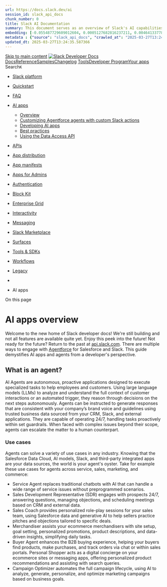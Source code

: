 ```yaml
---
url: https://docs.slack.dev/ai
session_id: slack_api_docs
chunk_number: 0
title: Slack AI Documentation
summary: This document serves as an overview of Slack's AI capabilities, features, and available resources for developing AI applications. It includes links to quickstart guides, FAQs, and best practices for utilizing AI within the Slack platform.
embedding: [-0.055487729609012604, 0.0005127682816237211, 0.004641337785869837, -0.003458792343735695, 0.021249055862426758, -0.015881648287177086, -0.022744087502360344, 0.005686021875590086, -0.011917362920939922, 0.030684910714626312, -0.004295152146369219, -0.05823270604014397, -0.028577161952853203, -0.025709642097353935, -0.009926029480993748, 0.030170228332281113, -0.030709419399499893, -0.005689085461199284, -0.017732055857777596, -0.00177994545083493, 0.04416470602154732, 0.037400297820568085, -0.002596392063423991, 0.037130702286958694, -0.026028255000710487, 0.0020418823696672916, -0.01356557384133339, 0.027596812695264816, -0.036321915686130524, -0.027351725846529007, 0.05886993557214737, -0.005682958289980888, -0.003584399586543441, 0.016445348039269447, 0.039826661348342896, 0.0013165775453671813, -0.007965332828462124, 0.027547795325517654, 0.00946036446839571, 0.009086606092751026, 8.02756185294129e-05, 0.022523509338498116, 0.0027602941263467073, 0.01731540635228157, -0.03573370724916458, 0.01264649722725153, -0.020329978317022324, -0.012076669372618198, -0.018504079431295395, 0.021690212190151215, -0.07460452616214752, 0.01559979747980833, -0.011672275140881538, -0.00017299706814810634, -0.04588031396269798, 0.015930665656924248, -0.025440046563744545, -0.02531750313937664, 0.004325788002461195, -0.0025519700720906258, -0.002718935487791896, -0.013001873157918453, -0.017499223351478577, 0.04735083878040314, -0.03485139459371567, -0.01519540324807167, -0.025440046563744545, 0.03012121096253395, -0.04771846905350685, -0.016567891463637352, 0.04872332513332367, 0.007879551500082016, -0.003504746360704303, 0.004218562506139278, -0.021910792216658592, -0.019533446058630943, -0.0006736067007295787, 0.08803530782461166, -0.05038991943001747, -0.015514017082750797, -0.01867564022541046, 0.033969078212976456, -0.038258105516433716, -0.011304644867777824, -0.062203120440244675, -0.008964062668383121, -0.025709642097353935, -0.04279221594333649, -0.06254623830318451, -0.011157592758536339, -0.016371821984648705, 0.017781073227524757, -0.014202800579369068, 0.0025841377209872007, 0.0441892147064209, 0.023810217157006264, 0.023846980184316635, 0.018761420622467995, 0.03460630401968956, 0.06671272218227386, 0.033135782927274704, -0.05166437104344368, -0.021751483902335167, 0.008118512108922005, 0.029189879074692726, -0.025905711576342583, 0.018834946677088737, 0.013210197910666466, 0.009852503426373005, -0.015391472727060318, -0.09489774703979492, -0.017156099900603294, -0.017511477693915367, -0.008853773586452007, -0.03627289831638336, -0.010667418129742146, 0.006715388037264347, 0.015489508397877216, 0.011188228614628315, -0.046787139028310776, -0.03259659186005592, 0.035071972757577896, 0.011519095860421658, 0.013871932402253151, 0.010759325698018074, -0.015134131535887718, 0.010293660685420036, -0.02372443675994873, -0.021959809586405754, -0.007426140829920769, 0.004592320416122675, 0.007671227678656578, 0.019496683031320572, -0.03708168491721153, -0.04127267748117447, -0.03512099012732506, -0.021714720875024796, -0.025734150782227516, -0.03276815265417099, 0.01359008252620697, 0.035341568291187286, -0.06185999885201454, -0.02371218241751194, 0.014398870058357716, -0.04546366631984711, -0.012867075391113758, -0.02693507820367813, -0.02771935611963272, -0.032130926847457886, 0.02931242249906063, 0.013786152005195618, -0.002029628027230501, -0.02933693118393421, -0.020403506234288216, -0.02852814458310604, 0.015477254055440426, 0.010961523279547691, 0.04053741320967674, 0.02371218241751194, -0.050487954169511795, -0.005670703947544098, 0.037179719656705856, -0.019876567646861076, -0.013688117265701294, -0.08548639714717865, -0.03588075935840607, 0.01784234493970871, -0.03909140080213547, -0.051272232085466385, 0.0003027209313586354, -0.04867430776357651, -0.050978127866983414, -0.026812534779310226, 0.0069114575162529945, 0.03036629781126976, -0.02025645226240158, -0.007052382919937372, -0.006402901839464903, -0.011525223031640053, -0.019876567646861076, -0.03269462659955025, -0.022805359214544296, -0.0643598884344101, -0.028699705377221107, -0.0019070843700319529, 0.008694467134773731, -0.0463704876601696, -0.007542557083070278, -0.03517000749707222, 0.0186266228556633, 0.03938550502061844, -0.0071381633169949055, 0.033405378460884094, 0.03862573578953743, 0.04078250378370285, 0.015023842453956604, 0.011825455352663994, -0.016347313299775124, 0.02879774011671543, -0.010060827247798443, 0.05298784375190735, -0.0178545992821455, 0.04075799509882927, -0.009178513661026955, 0.025636116042733192, 0.002692895010113716, 0.05107616260647774, 0.02265830710530281, -0.038748279213905334, 0.0007034767186269164, 0.05656611546874046, -0.048576273024082184, 0.026812534779310226, 0.01573459431529045, -0.08891762048006058, -0.05254668369889259, 0.00020468606089707464, 0.03651798516511917, -0.03693463280797005, 0.03811105340719223, -0.05161535367369652, 0.062497224658727646, -0.0050702402368187904, -0.01784234493970871, -0.009509381838142872, 0.011721293441951275, 0.019361885264515877, -0.0687224343419075, 0.009791231714189053, 0.007916314527392387, 0.008480015210807323, 0.034459251910448074, -0.015011588111519814, -0.03492492064833641, 0.05774253234267235, -0.05592888966202736, 0.033969078212976456, 0.02312397211790085, 0.012805803678929806, -0.012107305228710175, 0.005949490703642368, 0.016641417518258095, 0.03708168491721153, -0.0033515668474137783, 0.005535906180739403, 0.027792882174253464, 0.007763135712593794, -0.05171338841319084, 0.0629383772611618, 0.042204007506370544, 0.06710486114025116, -0.0026637909468263388, 0.010085335932672024, -0.023650910705327988, 0.004987523425370455, -0.05877189710736275, 0.010924759320914745, 0.0012330947211012244, -0.010397822596132755, 0.031861331313848495, -0.013001873157918453, 0.020636338740587234, -0.028037970885634422, -0.0002954449155367911, 0.011512968689203262, -0.0010423862840980291, 0.019925585016608238, 0.0011840773513540626, -0.037400297820568085, -0.01026302482932806, -0.015820374712347984, 0.006372265983372927, 0.025121433660387993, -0.02534201182425022, -0.026248833164572716, -0.008835392072796822, -0.007064637262374163, -0.004846598487347364, 0.008657703176140785, 0.005134576000273228, -0.022057844325900078, 0.0038999493699520826, 0.03720422834157944, 0.001129698590375483, 0.010820597410202026, -0.009356201626360416, -0.00485272565856576, -0.04021880030632019, -0.026518430560827255, 0.004910933785140514, -0.016163498163223267, 0.059556178748607635, 0.004414632450789213, -0.03600330278277397, 0.018185466527938843, 0.021200038492679596, 0.025513572618365288, 0.002173616783693433, -0.021175529807806015, 0.013541065156459808, 0.035562146455049515, -0.0049813962541520596, 0.011880599893629551, -0.008890536613762379, 0.0384051576256752, 0.036861106753349304, -0.0003115287399850786, -0.015636559575796127, 0.07416336983442307, -0.06612451374530792, -0.006200704723596573, 0.07230070978403091, 0.03441023454070091, -0.059507161378860474, -0.0558798722922802, -0.05656611546874046, 0.0738692656159401, -0.01210117805749178, 0.06504613161087036, 0.0007214752840809524, -0.026003746315836906, 0.014141528867185116, -0.00043656150228343904, -0.03975313529372215, -0.07406533509492874, -0.07906511425971985, 0.024128830060362816, 0.021212292835116386, -0.027915427461266518, -0.039017874747514725, 0.04340493306517601, -0.015918411314487457, -0.014545922167599201, 0.03164074942469597, -0.0319838747382164, 0.008608685806393623, -0.022535763680934906, 0.015281183645129204, -0.03816007077693939, 0.021224547177553177, -0.02180050127208233, -0.03092999942600727, -0.0548505038022995, -0.023222006857395172, -0.004978332668542862, 0.04262065514922142, -0.010569383390247822, 0.01290383841842413, -0.014325344003736973, 0.03869926184415817, -0.013541065156459808, -0.023393569514155388, 0.01678846962749958, -0.0032749769743531942, -0.04583129659295082, 0.02102847769856453, -0.035341568291187286, -0.04710575193166733, -0.018687894567847252, -0.002322200685739517, -0.06382069736719131, -0.018589859828352928, 0.006111860740929842, 0.0036211626138538122, -0.042449094355106354, 0.0038233594968914986, 0.030023176223039627, -0.04362551122903824, 0.018160957843065262, -0.010385568253695965, 0.049924254417419434, -0.029385948553681374, 0.022425474599003792, -0.02955751121044159, -0.03490041196346283, -0.034802377223968506, -0.026567447930574417, 0.009478745982050896, -0.02077113650739193, 0.04769396036863327, 0.02771935611963272, 0.037424806505441666, -0.035562146455049515, -0.010422331281006336, 0.01145169697701931, 0.009098860435187817, -0.028332075104117393, 0.020072637125849724, -0.028381092473864555, 0.024349408224225044, 0.05284079164266586, -0.028650688007473946, -0.017756564542651176, -0.018577605485916138, 0.015023842453956604, -0.015330201014876366, 0.02561160735785961, -0.0008999293786473572, 0.034189656376838684, -0.014068002812564373, 0.03142017126083374, -0.022805359214544296, -0.0057779294438660145, 0.0005020457319915295, -0.007830534130334854, -0.0020051193423569202, 0.01132302638143301, -0.02372443675994873, 0.0005012798355892301, 0.019055526703596115, 0.04828216880559921, -0.006292612757533789, 0.02713114768266678, 0.01677621528506279, -0.012523953802883625, 0.0071381633169949055, 0.008038858883082867, 0.059507161378860474, 0.040047239512205124, 0.05141928419470787, 0.028307566419243813, -0.07578095048666, 0.021984318271279335, 0.012879329733550549, -0.0384051576256752, 0.024349408224225044, 0.04600285738706589, 0.006384520325809717, -0.0014552049105986953, -0.028846757486462593, 0.01156811323016882, 0.018455062061548233, 0.06494809687137604, -0.04970367252826691, -0.03463081270456314, -0.006776659749448299, 0.009098860435187817, 0.006170068867504597, 0.0009420537389814854, 0.023589638993144035, -0.01730315200984478, -0.04825766012072563, -0.027008604258298874, 0.020673101767897606, -0.02290339395403862, 0.018430553376674652, -0.022744087502360344, -0.04717927798628807, 0.0001863045326899737, -0.01104117650538683, -0.062301155179739, 0.007046255748718977, 0.006464173551648855, 0.04575777053833008, -0.053674086928367615, -0.04852725565433502, 0.015759103000164032, 0.00043426378397271037, 0.047522399574518204, 0.04107660800218582, 0.04578227922320366, 0.004295152146369219, -0.01675170660018921, 0.004071510396897793, -0.018271246924996376, 0.0034618559293448925, -0.01039169542491436, -0.01558754313737154, -0.005254055839031935, 0.0394345223903656, 0.04070897400379181, -0.0059954444877803326, -0.009374583140015602, -0.014276326633989811, -0.03012121096253395, -0.029508493840694427, 0.015048351138830185, 0.01809968613088131, 0.004840471316128969, -0.01838153600692749, -0.013381758704781532, 0.0021307263523340225, -0.04869881644845009, 0.025121433660387993, 0.057889584451913834, 0.015538525767624378, -0.011261754669249058, 0.015501762740314007, 0.005532842595130205, 0.036370933055877686, -0.028356583788990974, -0.00024451271747238934, 0.09367231279611588, -0.011923490092158318, 0.029434967786073685, -0.021102003753185272, 0.01813644915819168, -0.03497393801808357, -0.04722829535603523, 0.008020477369427681, -0.0019331249641254544, -0.04259614646434784, -0.02744976058602333, 0.06857538223266602, 0.026444904506206512, 0.00015145620272960514, 9.994960419135168e-05, 0.020329978317022324, -0.020979460328817368, 0.02556258998811245, 0.0016037890454754233, -0.005205038469284773, 0.017915870994329453, 0.023614147678017616, -0.04186088591814041, 0.012572971172630787, -0.010698053985834122, 0.043870601803064346, 0.012309501878917217, -0.014692974276840687, 0.008829264901578426, -0.005057985894382, 0.01948442868888378, 0.0016788470093160868, 0.01860211417078972, 0.0006077395519241691, -0.02747426927089691, -0.03296422213315964, -0.032400522381067276, -0.016138989478349686, -0.0053919171914458275, -0.005205038469284773, 0.005266310181468725, 0.016629163175821304, -0.020293215289711952, 0.008645448833703995, 0.026273341849446297, 0.007738627027720213, -0.041934411972761154, 0.003581336000934243, -0.027057621628046036, 0.02343033254146576, 0.0414932556450367, 0.03592977672815323, -0.015893902629613876, -0.0022165069822221994, -0.015379218384623528, -0.0035568273160606623, 0.013516556471586227, 0.030562367290258408, 0.0340426042675972, 0.030415315181016922, 0.05406622588634491, -0.031273119151592255, 0.033650465309619904, -0.0011879068333655596, -0.004751627333462238, -0.01291609276086092, 0.03039080649614334, -0.026689991354942322, -0.0066724978387355804, -0.015354709699749947, 0.00691758468747139, -0.003909139893949032, 0.025145942345261574, 0.010220134630799294, 0.015526271425187588, 0.0019101479556411505, -0.017413442954421043, 0.0014230372617021203, -0.019901076331734657, -0.001732459757477045, 0.00035384457441978157, 0.0017508413875475526, 0.009521636180579662, -0.0013763175811618567, 0.02286663092672825, -0.025219468399882317, -0.01783009059727192, 0.03744931519031525, -0.02874872274696827, -0.04776748642325401, -0.012756786309182644, 0.021972063928842545, -0.0024278946220874786, -0.019643735140562057, -0.03588075935840607, 0.0009795826626941562, 0.02153090573847294, -0.0030528667848557234, 0.004068446811288595, -0.03191034868359566, 0.003449601586908102, -0.01838153600692749, -0.01023851614445448, 0.00879862904548645, 0.010691926814615726, 0.014545922167599201, -0.01705806516110897, 0.023332295939326286, 0.021175529807806015, -0.04053741320967674, -0.035537637770175934, 0.007150417659431696, -0.014729738235473633, -0.015366964042186737, -0.02637137658894062, 0.0027158719021826982, 0.014374361373484135, -0.006488682236522436, 0.027743864804506302, -0.010122098959982395, 8.908343443181366e-05, -0.04921349883079529, -0.012493317946791649, 0.014411124400794506, -0.01050811167806387, 0.00043311493936926126, 0.04531661421060562, -0.005765675101429224, -0.031273119151592255, -0.018160957843065262, 0.020832408219575882, 0.03708168491721153, 0.01675170660018921, 0.009840249083936214, 0.009258166886866093, -0.046738117933273315, -0.024668021127581596, -0.01093701459467411, -0.010434585623443127, 0.026984095573425293, 0.013075399212539196, 0.016175752505660057, -0.017707547172904015, -0.03494942933320999, -0.0098586305975914, 0.0005859114462509751, 0.046493031084537506, -0.02102847769856453, -0.014398870058357716, 0.02526848576962948, 0.015097368508577347, -0.021898537874221802, 0.01807517744600773, 0.0022149751894176006, -0.008516778238117695, -0.016065463423728943, -0.009037588723003864, 0.005866773892194033, -0.022793104872107506, -0.022695070132613182, 0.020305469632148743, 0.010820597410202026, 0.049924254417419434, 0.009778977371752262, -0.014190546236932278, -0.023307787254452705, 0.026248833164572716, 0.028086988255381584, -0.04151776432991028, 0.019067781046032906, 0.0060842884704470634, -0.016053209081292152, 0.0057963109575212, 0.006513190921396017, 0.02340582385659218, 0.02850363589823246, 0.0377679318189621, -0.01399447675794363, -0.04396863654255867, 0.01093088649213314, 0.027229182422161102, 0.03536607697606087, -0.003906076541170478, -0.01290383841842413, -0.013394013047218323, -0.0377679318189621, 0.010851233266294003, -0.00029755113064311445, -0.032351505011320114, -0.012021524831652641, -0.04519407078623772, 0.017793327569961548, 0.021114258095622063, -0.009662561118602753, 0.03727775439620018, 0.035586655139923096, 0.012695514596998692, -0.015109622851014137, -0.006960474886000156, -0.010679672472178936, -0.019080035388469696, -0.002306882757693529, -0.0013495110906660557, 0.0159919373691082, -0.0197172611951828, 0.02347934991121292, -0.024631258100271225, -0.10117197781801224, -0.021702466532588005, 0.015832629054784775, -0.0005261714686639607, -0.012585225515067577, -0.02214362472295761, -0.03178780525922775, -0.0033576940186321735, 0.004200180992484093, 0.023344550281763077, -0.025145942345261574, 0.004013302270323038, -0.0007291342481039464, -0.013663608580827713, 0.012536208145320415, -0.01681297831237316, 0.00779377156868577, -0.02534201182425022, 0.016923267394304276, -0.0005698276218026876, -0.019398648291826248, -0.011408806778490543, -0.014778755605220795, -0.02823404036462307, -0.004552493803203106, -0.009141750633716583, -0.037743423134088516, -0.04129718616604805, 0.030758436769247055, -0.020673101767897606, 0.017768818885087967, 0.000732197891920805, -0.024349408224225044, 0.007230070885270834, -0.037106193602085114, -0.0033270581625401974, 0.012352392077445984, -0.05107616260647774, 0.022756341844797134, -0.049581129103899, -0.016984539106488228, -0.005275500938296318, -0.0025795423425734043, -0.0030375488568097353, 0.030170228332281113, -0.021947555243968964, -0.03833163157105446, 0.011292390525341034, 0.027792882174253464, -0.004898679442703724, 0.0006027612253092229, 0.0011090193875133991, 0.00917238648980856, 0.009527763351798058, 0.00025140581419691443, 0.010826724581420422, 0.032890696078538895, -0.0025243975687772036, -0.034214165061712265, 0.02561160735785961, 0.01012822613120079, -0.00906822457909584, 0.04039036110043526, -0.004577002488076687, 0.04774297773838043, 0.013443030416965485, -0.009484873153269291, -0.020636338740587234, -0.022425474599003792, -0.013246960937976837, 0.03176329657435417, -0.02184951864182949, 0.023503858596086502, -0.015550780110061169, -0.016653671860694885, 0.0023972587659955025, -0.02926340512931347, -0.026150798425078392, -0.0002602136228233576, 0.025734150782227516, -0.03629740700125694, -0.012021524831652641, -0.012352392077445984, -0.0024508715141564608, 0.016678180545568466, -0.03012121096253395, -0.008308454416692257, 0.026444904506206512, -0.016065463423728943, -0.03963059186935425, -0.022805359214544296, -0.037130702286958694, 0.019349630922079086, -0.002959427423775196, -0.003140179207548499, -0.027841899544000626, 0.009386837482452393, 0.023307787254452705, -0.08641772717237473, -0.013369504362344742, 0.0009397560497745872, -0.03813556209206581, 0.05210552737116814, -0.005517524667084217, 0.038258105516433716, 0.036346424371004105, 0.019913330674171448, -0.008841519244015217, 0.025513572618365288, -0.028356583788990974, -0.002934918738901615, 0.006813422776758671, 0.030047684907913208, -0.016935521736741066, -0.020918188616633415, 0.018295755609869957, 0.012462682090699673, -0.001913211541250348, -0.016457602381706238, -0.006167005281895399, -0.024717038497328758, 0.026199815794825554, 0.007744754198938608, -0.003988793585449457, 0.004868043586611748, 0.021641194820404053, 0.06210508570075035, -0.009154004976153374, -0.03465532138943672, -0.011935744434595108, -0.04242458567023277, 0.021641194820404053, -0.022523509338498116, 0.02740074321627617, 0.009074351750314236, 0.0032749769743531942, 0.00891504529863596, -0.01944766566157341, -0.006617353297770023, 0.01170291192829609, 0.06181097775697708, -0.009019207209348679, 0.023258769884705544, 0.019080035388469696, 0.004301279317587614, 0.005067176651209593, -0.0031708150636404753, 0.013528810814023018, 0.0384051576256752, -0.0013962308876216412, 0.030439823865890503, -0.011923490092158318, -0.005774865858256817, 0.01040394976735115, -0.036640528589487076, 0.02374894544482231, 0.022817613556981087, -0.002112344838678837, 0.01839379034936428, 0.023062700405716896, 0.025979237630963326, -0.006746023893356323, 0.0151586402207613, 0.012168576940894127, -0.03119959495961666, 0.015942919999361038, -0.004956887569278479, -0.024913109838962555, 0.010171116329729557, 0.03838064894080162, 0.0042737070471048355, 0.015550780110061169, 0.03012121096253395, 0.01384742371737957, 0.020734373480081558, 0.01132302638143301, 0.004285961389541626, -0.051272232085466385, 0.07063411921262741, -0.028086988255381584, 0.004175672307610512, 0.01867564022541046, -0.012805803678929806, 0.010397822596132755, -0.004898679442703724, 0.01807517744600773, 0.0006862440495751798, 0.0018856392707675695, 0.052595701068639755, -0.024888601154088974, 0.000981114455498755, -0.017168354243040085, 0.0013717222027480602, -0.005057985894382, -0.01450915914028883, 0.025783168151974678, 0.03377300873398781, 0.006145560182631016, 0.052056510001420975, 0.023013683035969734, 0.01213794108480215, 0.029778089374303818, -0.03860122710466385, 0.014215054921805859, -0.033454395830631256, -0.04269418120384216, 0.0065254452638328075, 0.015379218384623528, 0.021898537874221802, 0.0034986191894859076, -0.0012147132074460387, 0.03347890451550484, -0.033454395830631256, -0.009117241948843002, 0.04357649385929108, -0.029704563319683075, -0.03225347027182579, 0.01213794108480215, 0.012186958454549313, -0.015808120369911194, -0.052595701068639755, 0.005646195262670517, 0.0036211626138538122, -0.0010140481172129512, 0.0210652407258749, -0.017094828188419342, -0.03497393801808357, -0.0032749769743531942, 0.008388107642531395, 0.029655545949935913, -0.03595428541302681, 0.0036211626138538122, -0.023528367280960083, 0.019337376579642296, 0.046174418181180954, -0.018847201019525528, -0.00974221434444189, -0.005964808631688356, 0.011905108578503132, -0.023638656362891197, -0.039287470281124115, -0.0032504682894796133, -0.022989174351096153, -0.025783168151974678, -0.02100396901369095, 0.017768818885087967, -0.03757185861468315, -0.00028433938859961927, 0.011684529483318329, 0.010348805226385593, 0.0035384458024054766, 0.04041486978530884, -0.0016328931087628007, 0.025366520509123802, -0.01602870039641857, -0.04080701246857643, -0.0034557287581264973, 0.004947696812450886, 0.0008179783471859992, 0.031861331313848495, 0.010214007459580898, -0.03178780525922775, -0.013773897662758827, 0.0005774865858256817, -0.013406267389655113, 0.02477831020951271, 0.01449690479785204, -0.02529299445450306, -0.0367385633289814, -0.006746023893356323, 0.02155541442334652, 0.012144068256020546, 0.028699705377221107, 0.03144467994570732, 0.01892072893679142, -0.014423378743231297, -0.002118472009897232, 0.016763960942626, -0.013724880293011665, 0.02210686169564724, -0.004282897803932428, 0.019055526703596115, 0.012131813913583755, -0.005039604380726814, 0.012989618815481663, -0.0020449459552764893, 0.0024278946220874786, 0.016702689230442047, 0.008608685806393623, 0.004665846470743418, 0.019901076331734657, 0.02556258998811245, -0.03867475315928459, 0.01290383841842413, 0.008179783821105957, -0.00658671697601676, -0.020366743206977844, -0.0170213021337986, -0.03818457946181297, 0.03406711295247078, 0.022474491968750954, -0.02561160735785961, 0.021665703505277634, 0.025121433660387993, -0.01132302638143301, 0.01010371744632721, -0.0035568273160606623, -0.0011649298248812556, -0.0032565954606980085, 0.010471348650753498, -0.02026870660483837, 0.0015256674960255623, 0.011359789408743382, -0.0024462761357426643, -0.035831741988658905, -0.008332963101565838, 0.0011419529328122735, -0.02556258998811245, -0.049164481461048126, -0.02503565326333046, -0.046174418181180954, -0.026714500039815903, 0.012064415030181408, -0.009680942632257938, 0.014325344003736973, -0.01916581578552723, -0.0021399171091616154, 0.018160957843065262, -0.0016436156583949924, -0.0002508313918951899, 0.0043135336600244045, -0.009331692941486835, 0.027008604258298874, -0.026812534779310226, 0.018209975212812424, 0.008302327245473862, 0.023614147678017616, 0.0213225819170475, -0.027645830065011978, 0.027351725846529007, -0.037939492613077164, -0.025954728946089745, 0.0055144610814750195, 0.00726070674136281, 0.04681164771318436, 0.037106193602085114, -0.011745802126824856, -0.019901076331734657, 0.007334232795983553, -0.0037437062710523605, 0.051027145236730576, -0.009644179604947567, 0.012376900762319565, -0.0035170007031410933, 0.01425181794911623, 0.018320264294743538, -0.00811238493770361, -0.010195625945925713, -0.007413886487483978, 0.03362595662474632, -0.0032719133887439966, -0.0170213021337986, -0.0094726188108325, -0.004025556612759829, -0.0023589639458805323, 0.0051284488290548325, -0.01399447675794363, 0.020084891468286514, -0.019913330674171448, 0.02634686790406704, 0.013626845553517342, 0.05132124945521355, -0.007426140829920769, -0.0038019143976271152, -0.023663165047764778, 0.004362551495432854, -0.022266168147325516, -0.03242503106594086, -0.012805803678929806, -0.017793327569961548, -0.016935521736741066, -0.02801346220076084, 0.028160514310002327, -0.002660727361217141, 0.0034465380012989044, -0.023295532912015915, 0.01449690479785204, -0.007904060184955597, 0.03119959495961666, 0.03720422834157944, -0.029116353020071983, 0.020844662562012672, 0.0027495715767145157, -0.013014127500355244, 0.0026101781986653805, -0.010489730164408684, 0.004996714182198048, -0.023871488869190216, 0.018822692334651947, 0.010863487608730793, 0.002637750469148159, 0.011574240401387215, 0.01544049009680748, -0.018700148910284042, -0.0013495110906660557, -0.05940912663936615, 0.05225257948040962, 0.01569783128798008, -0.055487729609012604, 0.012474936433136463, 0.027596812695264816, -0.0037437062710523605, 0.034459251910448074, -0.001858067000284791, -0.0538211390376091, -0.004512667190283537, -0.01915356144309044, -0.00021713189198635519, 0.01732766069471836, 0.003072780091315508, 0.05416426062583923, 0.027866408228874207, 0.0069114575162529945, -0.025489063933491707, 0.014018985442817211, 0.016690434888005257, 0.013663608580827713, -0.010330423712730408, 0.024839581921696663, -0.008780247531831264, -0.017254134640097618, 0.019129052758216858, -0.03509648144245148, 0.0013410862302407622, -0.040610939264297485, 0.016727197915315628, -0.002093963325023651, -0.008455506525933743, -0.00420324457809329, -0.005443998146802187, 0.0033025494776666164, 0.000795001455117017, 0.051027145236730576, -0.02426362782716751, 0.010342678055167198, 0.0041542272083461285, -0.0027204672805964947, 0.007493539713323116, 0.07014394551515579, -0.018528588116168976, -0.02026870660483837, 0.017781073227524757, 0.002093963325023651, 0.014362107031047344, 0.029214387759566307, 0.00299312686547637, -0.008143020793795586, -0.02987612411379814, -0.03693463280797005, 0.022511254996061325, 0.03803752735257149, 0.007658973336219788, -0.0005307668470777571, -0.0165066197514534, -0.0004212435451336205, 0.0025243975687772036, 0.009754468686878681, -0.027278199791908264, 0.01783009059727192, 0.033429887145757675, -0.02610178105533123, -0.012162449769675732, 0.015281183645129204, -0.011384298093616962, 0.023761199787259102, -0.037988509982824326, 0.023283278569579124, -0.0038172323256731033, -0.003921394236385822, -0.047032225877046585, 0.0001784540800144896, 0.007046255748718977, -0.007904060184955597, 0.015060605481266975, 0.011157592758536339, -0.03279266133904457, 0.0057534207589924335, -0.0014046557480469346, -0.006746023893356323, -0.018479570746421814, -0.009540017694234848, -0.026714500039815903, -0.02506016194820404, -0.008602558635175228, 0.011133084073662758, -0.043870601803064346, -0.02553808130323887, 0.016837486997246742, -0.05092911049723625, 0.03693463280797005, 0.02872421406209469, -0.008706721477210522, -0.00904371589422226, -0.03244953975081444, -0.007775390055030584, 0.05137026682496071, -0.0043135336600244045, 0.01542823575437069, -0.029508493840694427, 0.03470434248447418, -0.006228277459740639, 0.041664816439151764, -0.02926340512931347, -0.03323381766676903, -0.002810843288898468, 0.003071248298510909, 0.02233969420194626, 0.026199815794825554, -0.01131077203899622, 0.0298025980591774, 0.05705628916621208, 0.001953038270585239, 0.005780993029475212, 0.03176329657435417, 0.012278866022825241, -0.014460141770541668, 0.02420235611498356, 0.01783009059727192, -0.02561160735785961, -0.006739896722137928, 0.019496683031320572, 5.2894785767421126e-05, -0.008547414094209671, -0.019239341840147972, -0.0006333970814011991, -0.01623702421784401, -0.031346645206213, -0.01226661168038845, -0.03242503106594086, 0.006056716199964285, 0.04029232636094093, 0.042498111724853516, 0.004132782109081745, 0.005134576000273228, -0.016053209081292152, -0.00020774966105818748, -0.0028644560370594263, -0.01833251863718033, -0.004622956272214651, 0.03191034868359566, -0.03306225687265396, -0.025194959715008736, -0.009294929914176464, 0.0017937315860763192, -0.04720378667116165, 0.01653112843632698, 0.03441023454070091, 0.018528588116168976, -0.018222229555249214, 0.011653893627226353, 0.021481888368725777, 0.02211911603808403, -0.00893955398350954, -0.006880821660161018, -0.0030835026409476995, 0.002306882757693529, -0.013516556471586227, -0.0298025980591774, 0.00045456006773747504, -0.029483985155820847, -0.017474714666604996, 0.0021843393333256245, -0.03308676555752754, -0.002000523963943124, -0.012842566706240177, -0.03551312908530235, -0.0007157310610637069, 0.0097299600020051, 0.0003940541937481612, 0.03539058566093445, 0.01571008563041687, -0.03227797895669937, -0.02475380152463913, 0.0049293152987957, 0.0058177560567855835, -0.011022794991731644, 0.007438395172357559, 0.002916536992415786, -0.027033112943172455, 0.02740074321627617, 0.04203244671225548, -0.02313622646033764, 0.0016757834237068892, -0.008988571353256702, 0.009331692941486835, -0.006007698830217123, -0.0008317645406350493, -0.012064415030181408, 0.011372043751180172, 0.0013487451942637563, 0.03918943554162979, 0.019104544073343277, 0.01359008252620697, -0.021726975217461586, 0.011396552436053753, -0.02583218552172184, 0.006148623768240213, -0.025219468399882317, 5.720295666833408e-05, -0.03411613032221794, -0.022021081298589706, -0.022290676832199097, 0.026959586888551712, -0.023356804624199867, 0.025121433660387993, 0.011175974272191525, -0.0014590343926101923, -0.008486142382025719, -0.0033362489193677902, 0.013246960937976837, -0.020109400153160095, 0.0019423157209530473, 0.009926029480993748, -0.025905711576342583, 0.008749611675739288, 0.0240185409784317, -0.011519095860421658, -0.010042445734143257, -0.010312042199075222, -0.0014575025998055935, 0.011800946667790413, -0.015403727069497108, 0.0006992642884142697, 0.024349408224225044, -0.012548462487757206, 0.0017921997932717204, -0.016371821984648705, 0.020856916904449463, -0.007432268001139164, 0.001858067000284791, 0.0077079907059669495, -0.007750881370157003, 0.011678402312099934, 0.021726975217461586, -0.0013625313295051455, -0.023271024227142334, 0.021898537874221802, 0.04477742314338684, 0.006580589804798365, 0.0114639513194561, -0.02637137658894062, -0.0050059049390256405, -0.009748341515660286, 0.03414063900709152, 0.004310470074415207, -0.0006866269977763295, 0.009932156652212143, 0.019521191716194153, -0.017254134640097618, 0.014987079426646233, -0.0023497729562222958, 0.014558176510035992, 0.020930442959070206, -0.0073219784535467625, -0.002812375081703067, 0.003173878649249673, -0.011990888975560665, -0.014545922167599201, -0.011384298093616962, 0.011512968689203262, 0.01129851769655943, -0.04293926805257797, 0.03992469608783722, 0.008332963101565838, 0.023258769884705544, -0.004105209838598967, 0.02825854904949665, -0.028185022994875908, 0.0431598462164402, -0.0029318551532924175, -0.005701339803636074, 0.024692529812455177, 0.0015409854240715504, 0.0099873011931777, -0.03950804844498634, -0.003706943243741989, 0.01383516937494278, 0.000968094274867326, -0.006087352056056261, 0.020084891468286514, -0.02607727237045765, 0.001327300094999373, -0.008835392072796822, -0.01895749196410179, 0.022548018023371696, -0.007885678671300411, -0.011954125948250294, 0.013148925267159939, 0.02312397211790085, 0.03063589334487915, 0.0023788772523403168, 0.027351725846529007, 0.002907346235588193, -0.017217371612787247, 0.0027235308662056923, -0.012744531966745853, -0.0032412775326520205, 0.01425181794911623, -0.045978348702192307, -0.01574684865772724, 0.0033117402344942093, -0.0003548019449226558, -0.027253691107034683, 0.00472405506297946, -0.045169562101364136, 0.0015624306397512555, -0.021151021122932434, -0.017732055857777596, -0.007928569801151752, 0.02268281579017639, -0.004616829100996256, 0.023222006857395172, -0.0022394838742911816, -0.013467539101839066, -0.013222452253103256, -0.00393671216443181, -0.008933426812291145, -0.016947776079177856, -0.04985072836279869, 0.028430109843611717, 0.0024524033069610596, -0.0463704876601696, 0.0025642244145274162, 0.009962792508304119, -0.011390425264835358, -0.008314581587910652, 0.02501114457845688, -0.020023619756102562, 0.02314848080277443, 0.022008826956152916, 0.013124416582286358, -0.0008669957751408219, -0.015207657590508461, 0.015391472727060318, -0.019876567646861076, 0.03916492685675621, 0.001983674243092537, 0.012193085625767708, 0.02235194854438305, -0.007757008541375399, 0.03842966631054878, 0.011500714346766472, 0.04203244671225548, 0.05759548023343086, -0.0149012990295887, 0.024141084402799606, -0.03482688590884209, 0.008749611675739288, 0.02955751121044159, 0.009117241948843002, 0.04156678169965744, -0.01890847459435463, 0.02447195164859295, 0.019815295934677124, 0.014068002812564373, -0.01812419481575489, -0.0009474150137975812, -0.012585225515067577, 0.018430553376674652, -0.0023880680091679096, 0.040463887155056, -0.006335502956062555, 0.02077113650739193, 0.02637137658894062, -0.0028368837665766478, -0.011255627498030663, 0.008957935497164726, 0.009852503426373005, 0.020954951643943787, -0.008761866018176079, 0.02079564519226551, -0.02801346220076084, -0.0033760755322873592, 0.03722873702645302, 0.022695070132613182, 0.013798406347632408, 0.025366520509123802, -0.028332075104117393, -0.004221626091748476, 0.003268849803134799, 0.002548906486481428, -0.0208078995347023, -0.001097530941478908, 0.008051113225519657, 0.03619937226176262, 0.01333274133503437, -0.03999822214245796, -0.015097368508577347, -0.0009688601712696254, 0.0389198400080204, 0.011807073839008808, 0.0218372642993927, -0.002867519622668624, 0.0057932473719120026, 0.0007433033897541463, -0.015759103000164032, 0.005774865858256817, 0.01917807012796402, -0.02771935611963272, -0.03269462659955025, -0.009852503426373005, 0.006090415641665459, 0.0034557287581264973, 0.029753580689430237, -0.019888821989297867, -0.0023053509648889303, -0.005851455964148045, 0.010471348650753498, -0.00573197565972805, -0.010354932397603989, 0.046468522399663925, -0.019080035388469696, -0.021935300901532173, -0.008614812977612019, -0.04078250378370285, 0.019619226455688477, -0.018504079431295395, -0.035341568291187286, 0.014117020182311535, -0.01318568829447031, 0.026714500039815903, 0.012585225515067577, 0.0045800660736858845, -0.014999333769083023, -0.0031830694060772657, -0.012609734199941158, 0.025734150782227516]
metadata : {"source": "slack_api_docs", "crawled_at": "2025-03-27T13:24:33.004778", "url_path": "/ai", "chunk_size": 4720}
updated_dt: 2025-03-27T13:24:35.587366
---
```

[Skip to main content](https://docs.slack.dev/ai#__docusaurus_skipToContent_fallback)
[![Slack Developer Docs](https://docs.slack.dev/img/logos/slack-developers-white.png)](https://slack.dev)[Docs](https://docs.slack.dev/)[Reference](https://docs.slack.dev/reference)[Samples](https://docs.slack.dev/samples)[Changelog](https://docs.slack.dev/changelog)
[Tools](https://tools.slack.dev)[Developer Program](https://api.slack.com/developer-program)[Your apps](https://api.slack.com/apps)
Search`K`
  * [Slack platform](https://docs.slack.dev/)
  * [Quickstart](https://docs.slack.dev/quickstart)
  * [FAQ](https://docs.slack.dev/faq)
  * [AI apps](https://docs.slack.dev/ai/)
    * [Overview](https://docs.slack.dev/ai/)
    * [Customizing Agentforce agents with custom Slack actions](https://docs.slack.dev/ai/customizing-agentforce-agents-with-custom-slack-actions)
    * [Developing AI apps](https://docs.slack.dev/ai/developing-ai-apps)
    * [Best practices](https://docs.slack.dev/ai/ai-apps-best-practices)
    * [Using the Data Access API](https://docs.slack.dev/ai/using-data-access-api)
  * [APIs](https://docs.slack.dev/apis/)
  * [App distribution](https://docs.slack.dev/distribution/)
  * [App manifests](https://docs.slack.dev/app-manifests/)
  * [Apps for Admins](https://docs.slack.dev/admins/)
  * [Authentication](https://docs.slack.dev/authentication/)
  * [Block Kit](https://docs.slack.dev/block-kit/)
  * [Enterprise Grid](https://docs.slack.dev/enterprise-grid/)
  * [Interactivity](https://docs.slack.dev/interactivity/)
  * [Messaging](https://docs.slack.dev/messaging/)
  * [Slack Marketplace](https://docs.slack.dev/slack-marketplace/)
  * [Surfaces](https://docs.slack.dev/surfaces/)
  * [Tools & SDKs](https://docs.slack.dev/tools/)
  * [Workflows](https://docs.slack.dev/workflows/)
  * [Legacy](https://docs.slack.dev/legacy/)


  * [](https://docs.slack.dev/)
  * AI apps


On this page
# AI apps overview
Welcome to the new home of Slack developer docs!
We're still building and not all features are available quite yet. Enjoy this peek into the future!
Not ready for the future? Return to the past at [api.slack.com](https://api.slack.com/docs).
There are multiple ways to engage with [Agentforce](https://www.salesforce.com/agentforce) for Salesforce and Slack. This guide demystifies AI apps and agents from a developer's perspective.
## What is an agent?[​](https://docs.slack.dev/ai#what-is-an-agent "Direct link to What is an agent?")
AI Agents are autonomous, proactive applications designed to execute specialized tasks to help employees and customers. Using large language models (LLMs) to analyze and understand the full context of customer interactions or an automated trigger, they reason through decisions on the next steps autonomously. Agents can be instructed to generate responses that are consistent with your company’s brand voice and guidelines using trusted business data sourced from your CRM, Slack, and external applications. They are capable of operating 24/7, handling tasks proactively within set guardrails. When faced with complex issues beyond their scope, agents can escalate the matter to a human counterpart.
### Use cases[​](https://docs.slack.dev/ai#use-cases "Direct link to Use cases")
Agents can solve a variety of use cases in any industry. Knowing that the Salesforce Data Cloud, AI models, Slack, and third-party integrated apps are your data sources, the world is your agent's oyster. Take for example these use cases for agents across service, sales, marketing, and commerce:
  * Service Agent replaces traditional chatbots with AI that can handle a wide range of service issues without preprogrammed scenarios.
  * Sales Development Representative (SDR) engages with prospects 24/7, answering questions, managing objections, and scheduling meetings based on CRM and external data.
  * Sales Coach provides personalized role-play sessions for your sales team, using Salesforce data and generative AI to help sellers practice pitches and objections tailored to specific deals.
  * Merchandiser assists your ecommerce merchandisers with site setup, goal setting, personalized promotions, product descriptions, and data-driven insights, simplifying daily tasks.
  * Buyer Agent enhances the B2B buying experience, helping your buyers find products, make purchases, and track orders via chat or within sales portals. Personal Shopper acts as a digital concierge on your ecommerce sites or messaging apps, offering personalized product recommendations and assisting with search queries.
  * Campaign Optimizer automates the full campaign lifecycle, using AI to analyze, generate, personalize, and optimize marketing campaigns based on business goals.